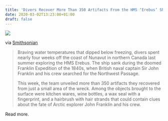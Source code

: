```yaml
---
title: 'Divers Recover More Than 350 Artifacts From the HMS ‘Erebus’ Shipwreck'
date: 2020-03-02T13:23:00+01:00
draft: false
---
```


[![](https://cdn-blog.adafruit.com/uploads/2020/02/hms_erebus_1.jpg)](https://www.smithsonianmag.com/science-nature/divers-recover-more-than-350-artifacts-from-hms-erebus-shipwreck-180974251/)

via [Smithsonian](https://www.smithsonianmag.com/science-nature/divers-recover-more-than-350-artifacts-from-hms-erebus-shipwreck-180974251/)

> Braving water temperatures that dipped below freezing, divers spent nearly four weeks off the coast of Nunavut in northern Canada last summer exploring the HMS Erebus. The ship sank during the doomed Franklin Expedition of the 1840s, when British naval captain Sir John Franklin and his crew searched for the Northwest Passage.
> 
> This week, the team unveiled more than 350 artifacts they recovered from just a small area of the wreck. Among the objects brought to the surface were kitchen wares, wine bottles, a wax seal with a fingerprint, and a hairbrush with hair strands that could contain clues about the fate of Arctic explorer John Franklin and his crew.

Read more.